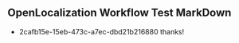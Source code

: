 ## OpenLocalization Workflow Test MarkDown
* 2cafb15e-15eb-473c-a7ec-dbd21b216880 thanks!

<!--HONumber=Aug16_HO4-->


